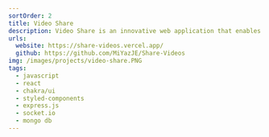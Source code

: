 ```yaml
---
sortOrder: 2
title: Video Share
description: Video Share is an innovative web application that enables users to watch YouTube videos in real-time with others, creating a synchronized and interactive viewing experience. Whether for casual watch parties, remote gatherings, or collaborative learning, the platform makes video sharing seamless and engaging. This platform enhances social interactions by allowing users to share, control playback, and engage with videos together, making remote viewing more immersive and enjoyable.
urls:
  website: https://share-videos.vercel.app/
  github: https://github.com/MiYazJE/Share-Videos
img: /images/projects/video-share.PNG
tags:
  - javascript
  - react
  - chakra/ui
  - styled-components
  - express.js
  - socket.io
  - mongo db
---
```

